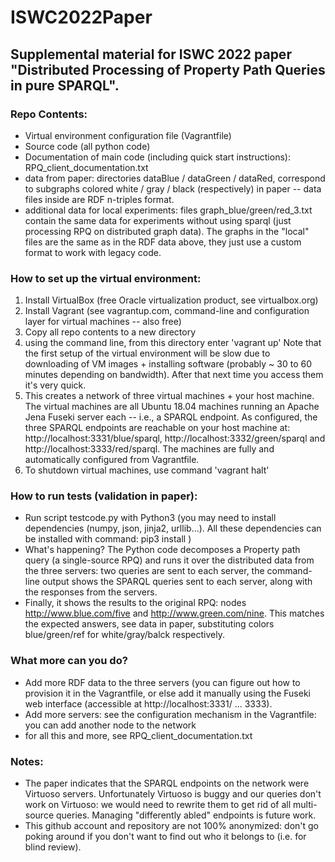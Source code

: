# ISWC2022Paper

## Supplemental material for ISWC 2022 paper "Distributed Processing of Property Path Queries in pure SPARQL".

### Repo Contents: 
* Virtual environment configuration file (Vagrantfile)
* Source code (all python code)
* Documentation of main code (including quick start instructions): RPQ_client_documentation.txt
* data from paper: directories dataBlue / dataGreen / dataRed, correspond to subgraphs colored white / gray / black (respectively) in paper -- data files inside are RDF n-triples format.
* additional data for local experiments: files graph_blue/green/red_3.txt contain the same data for experiments without using sparql (just processing RPQ on distributed graph data). The graphs in the "local" files are the same as in the RDF data above, they just use a custom format to work with legacy code.

### How to set up the virtual environment:
1. Install VirtualBox (free Oracle virtualization product, see virtualbox.org)
2. Install Vagrant (see vagrantup.com, command-line and configuration layer for virtual machines -- also free)
3. Copy all repo contents to a new directory
4. using the command line, from this directory enter 'vagrant up'
Note that the first setup of the virtual environment will be slow due to downloading of VM images + installing software (probably ~ 30 to 60 minutes depending on bandwidth). After that next time you access them it's very quick.
5. This creates a network of three virtual machines + your host machine. The virtual machines are all Ubuntu 18.04 machines running an Apache Jena Fuseki server each -- i.e., a SPARQL endpoint. As configured, the three SPARQL endpoints are reachable on your host machine at: http://localhost:3331/blue/sparql, http://localhost:3332/green/sparql and http://localhost:3333/red/sparql. The machines are fully and automatically configured from Vagrantfile.
6. To shutdown virtual machines, use command 'vagrant halt'

### How to run tests (validation in paper):

- Run script testcode.py with Python3 (you may need to install dependencies (numpy, json, jinja2, urllib...). All these dependencies can be installed with command: pip3 install <package name>)
- What's happening? The Python code decomposes a Property path query (a single-source RPQ) and runs it over the distributed data from the three servers: two queries are sent to each server, the command-line output shows the SPARQL queries sent to each server, along with the responses from the servers. 
- Finally, it shows the results to the original RPQ: nodes http://www.blue.com/five and http://www.green.com/nine. This matches the expected answers, see data in paper, substituting colors blue/green/ref for white/gray/balck respectively.

### What more can you do?
- Add more RDF data to the three servers (you can figure out how to provision it in the Vagrantfile, or else add it manually using the Fuseki web interface (accessible at http://localhost:3331/ ... 3333).
- Add more servers: see the configuration mechanism in the Vagrantfile: you can add another node to the network
- for all this and more, see RPQ_client_documentation.txt

### Notes: 
  * The paper indicates that the SPARQL endpoints on the network were Virtuoso servers. Unfortunately Virtuoso is buggy and our queries don't work on Virtuoso: we would need to rewrite them to get rid of all multi-source queries. Managing "differently abled" endpoints is future work.
  * This github account and repository are not 100% anonymized: don't go poking around if you don't want to find out who it belongs to (i.e. for blind review).


